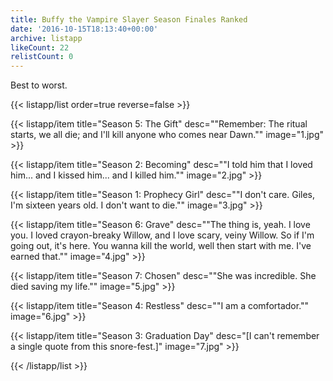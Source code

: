 ```yaml
---
title: Buffy the Vampire Slayer Season Finales Ranked
date: '2016-10-15T18:13:40+00:00'
archive: listapp
likeCount: 22
relistCount: 0
---
```


Best to worst.

<!--more-->

{{< listapp/list order=true reverse=false >}}

   {{< listapp/item title="Season 5: The Gift"
      desc="\"Remember: The ritual starts, we all die; and I'll kill anyone who comes near Dawn.\""
      image="1.jpg" >}}

   {{< listapp/item title="Season 2: Becoming"
      desc="\"I told him that I loved him... and I kissed him... and I killed him.\""
      image="2.jpg" >}}

   {{< listapp/item title="Season 1: Prophecy Girl"
      desc="\"I don't care. Giles, I'm sixteen years old. I don't want to die.\""
      image="3.jpg" >}}

   {{< listapp/item title="Season 6: Grave"
      desc="\"The thing is, yeah. I love you. I loved crayon-breaky Willow, and I love scary, veiny Willow. So if I'm going out, it's here. You wanna kill the world, well then start with me. I've earned that.\""
      image="4.jpg" >}}

   {{< listapp/item title="Season 7: Chosen"
      desc="\"She was incredible. She died saving my life.\""
      image="5.jpg" >}}

   {{< listapp/item title="Season 4: Restless"
      desc="\"I am a comfortador.\""
      image="6.jpg" >}}

   {{< listapp/item title="Season 3: Graduation Day"
      desc="[I can't remember a single quote from this snore-fest.]"
      image="7.jpg" >}}

{{< /listapp/list >}}
